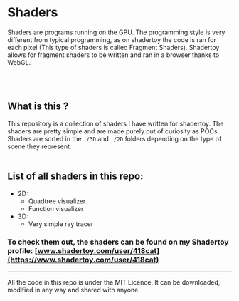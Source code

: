 # Shaders
Shaders are programs running on the GPU. The programming style is very different from typical programming,
as on shadertoy the code is ran for each pixel (This type of shaders is called Fragment Shaders).
Shadertoy allows for fragment shaders to be written and ran in a browser thanks to WebGL.

<br>
<br>

## What is this ?
This repository is a collection of shaders I have written for shadertoy. The shaders are pretty simple and are made purely out of curiosity as POCs.
<br>
Shaders are sorted in the `./3D` and `./2D` folders depending on the type of scene they represent.
<br>
<br>

## List of all shaders in this repo:
- 2D:
  - Quadtree visualizer
  - Function visualizer
- 3D:
  - Very simple ray tracer

### To check them out, the shaders can be found on my Shadertoy profile: [www.shadertoy.com/user/418cat](https://www.shadertoy.com/user/418cat)

___
All the code in this repo is under the MIT Licence. It can be downloaded, modified in any way and shared with anyone. 